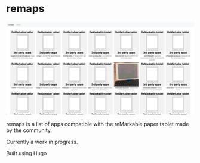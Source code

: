 # remaps

![image](static/img/preview.png)

remaps is a list of apps compatible with the reMarkable paper tablet made by the community.

Currently a work in progress.

Built using Hugo